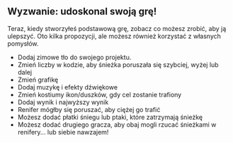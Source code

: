 ## Wyzwanie: udoskonal swoją grę!
Teraz, kiedy stworzyłeś podstawową grę, zobacz co możesz zrobić, aby ją ulepszyć. Oto kilka propozycji, ale możesz również korzystać z własnych pomysłów.

+ Dodaj zimowe tło do swojego projektu.
+ Zmień liczby w kodzie, aby śnieżka poruszała się szybciej, wyżej lub dalej
+ Zmień grafikę
+ Dodaj muzykę i efekty dźwiękowe
+ Zmień kostiumy ikon/duszków, gdy cel zostanie trafiony
+ Dodaj wynik i najwyższy wynik
+ Renifer mógłby się poruszać, aby ciężej go trafić
+ Możesz dodać płatki śniegu lub ptaki, które zatrzymają śnieżkę
+ Możesz dodać drugiego gracza, aby obaj mogli rzucać śnieżkami w renifery... lub siebie nawzajem!

